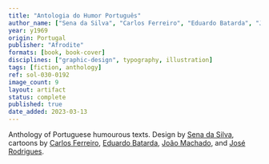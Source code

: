 ```yaml
---
title: "Antologia do Humor Português"
author_name: ["Sena da Silva", "Carlos Ferreiro", "Eduardo Batarda", "João Machado", "José Rodrigues"]
year: y1969
origin: Portugal
publisher: "Afrodite"
formats: [book, book-cover]
disciplines: ["graphic-design", typography, illustration]
tags: [fiction, anthology]
ref: sol-030-0192
image_count: 9
layout: artifact
status: complete
published: true
date_added: 2023-03-13
---
```


Anthology of Portuguese humourous texts. Design by <a class="text cat-link author" href="/authors/Sena da Silva/">Sena da Silva</a>, cartoons by <a class="text cat-link author" href="/authors/Carlos Ferreiro/">Carlos Ferreiro</a>, <a class="text cat-link author" href="/authors/Eduardo Batarda/">Eduardo Batarda</a>, <a class="text cat-link author" href="/authors/João Machado/">João Machado</a>, and <a class="text cat-link author" href="/authors/José Rodrigues/">José Rodrigues</a>.
